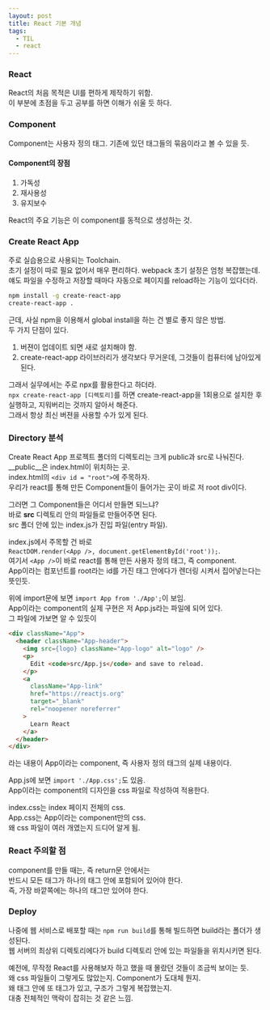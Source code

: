 ```yaml
---
layout: post
title: React 기본 개념
tags:
  - TIL
  - react
---
```


### React
React의 처음 목적은 UI를 편하게 제작하기 위함.  
이 부분에 초점을 두고 공부를 하면 이해가 쉬울 듯 하다.  

### Component
Component는 사용자 정의 태그. 기존에 있던 태그들의 묶음이라고 볼 수 있을 듯.  
#### Component의 장점  
1. 가독성
1. 재사용성
1. 유지보수  

React의 주요 기능은 이 component를 동적으로 생성하는 것.  

### Create React App
주로 실습용으로 사용되는 Toolchain.  
초기 설정이 따로 필요 없어서 매우 편리하다. webpack 초기 설정은 엄청 복잡했는데.  
얘도 파일을 수정하고 저장할 때마다 자동으로 페이지를 reload하는 기능이 있다더라.  

```bash
npm install -g create-react-app
create-react-app .
```

근데, 사실 npm을 이용해서 global install을 하는 건 별로 좋지 않은 방법.  
두 가지 단점이 있다.  
1. 버젼이 업데이트 되면 새로 설치해야 함.  
1. create-react-app 라이브러리가 생각보다 무거운데, 그것들이 컴퓨터에 남아있게 된다.  

그래서 실무에서는 주로 npx를 활용한다고 하더라.  
`npx create-react-app [디렉토리]`를 하면 create-react-app을 1회용으로 설치한 후 실행하고, 지워버리는 것까지 알아서 해준다.  
그래서 항상 최신 버젼을 사용할 수가 있게 된다.  

### Directory 분석
Create React App 프로젝트 폴더의 디렉토리는 크게 public과 src로 나눠진다.  
__public__은 index.html이 위치하는 곳.  
index.html의 `<div id = "root">`에 주목하자.  
우리가 react를 통해 만든 Component들이 들어가는 곳이 바로 저 root div이다.  

그러면 그 Component들은 어디서 만들면 되느냐?  
바로 __src__ 디렉토리 안의 파일들로 만들어주면 된다.  
src 폴더 안에 있는 index.js가 진입 파일(entry 파일).  

index.js에서 주목할 건 바로  
`ReactDOM.render(<App />, document.getElementById('root'));`.  
여기서 `<App />`이 바로 react를 통해 만든 사용자 정의 태그, 즉 component.  
App이라는 컴포넌트를 root라는 id를 가진 태그 안에다가 렌더링 시켜서 집어넣는다는 뜻인듯.  

위에 import문에 보면 `import App from './App';`이 보임.  
App이라는 component의 실제 구현은 저 App.js라는 파일에 되어 있다.  
그 파일에 가보면 알 수 있듯이  
```html
<div className="App">
  <header className="App-header">
    <img src={logo} className="App-logo" alt="logo" />
    <p>
      Edit <code>src/App.js</code> and save to reload.
    </p>
    <a
      className="App-link"
      href="https://reactjs.org"
      target="_blank"
      rel="noopener noreferrer"
    >
      Learn React
    </a>
  </header>
</div>
```
라는 내용이 App이라는 component, 즉 사용자 정의 태그의 실제 내용이다.  

App.js에 보면 `import './App.css';`도 있음.  
App이라는 component의 디자인을 css 파일로 작성하여 적용한다.  

index.css는 index 페이지 전체의 css.  
App.css는 App이라는 component만의 css.  
왜 css 파일이 여러 개였는지 드디어 알게 됨. 

### React 주의할 점  
component를 만들 때는, 즉 return문 안에서는  
반드시 모든 태그가 하나의 태그 안에 포함되어 있어야 한다.  
즉, 가장 바깥쪽에는 하나의 태그만 있어야 한다.  

### Deploy
나중에 웹 서비스로 배포할 때는 `npm run build`를 통해 빌드하면 build라는 폴더가 생성된다.  
웹 서버의 최상위 디렉토리에다가 build 디렉토리 안에 있는 파일들을 위치시키면 된다.  

예전에, 무작정 React를 사용해보자 하고 했을 때 몰랐던 것들이 조금씩 보이는 듯.  
왜 css 파일들이 그렇게도 많았는지. Component가 도대체 뭔지.  
왜 태그 안에 또 태그가 있고, 구조가 그렇게 복잡했는지.  
대충 전체적인 맥락이 잡히는 것 같은 느낌.